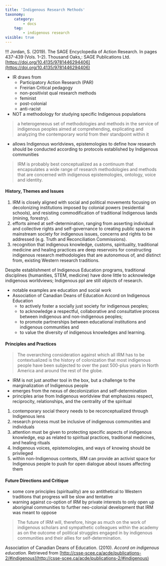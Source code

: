 ```yaml
---
title: 'Indigenous Research Methods'
taxonomy:
    category:
        - docs
    tag:
        - indigenous research
visible: true
---
```


!!! Jordan, S. (2019). The SAGE Encyclopedia of Action Research. In pages 437-439 (Vols. 1–2). Thousand Oaks,: SAGE Publications Ltd. [https://doi.org/10.4135/9781446294406](https://doi.org/10.4135/9781446294406)

- IR draws from
  - Participatory Action Research (PAR)
  - Freirian Critical pedagogy
  - non-positivist qual research methods
  - feminist
  - post-colonial
  - anti-racist
- NOT a methodology for studying specific Indigenous populations

> a heterogeneous set of methodologies and methods in the service of indigenous peoples aimed at comprehending, explicating and analyzing the contemporary world from their standpoint within it

- allows Indigenous worldviews, epistemologies to define how research should be conducted according to protocols established by Indigenous communities

> IRM is probably best conceptualized as a continuum that encapsulates a wide range of research methodologies and methods that are concerned with indigenous epistemologies, ontology, voice and identity.

#### History, Themes and Issues

1. IRM is closely aligned with social and political movements focusing on decolonizing institutions imposed by colonial powers (residential schools), and resisting commodification of traditional Indigenous lands (mining, forestry).
2.  efforts aimed at self-determination, ranging from asserting individual and collective rights and self-governance to creating public spaces in mainstream society for indigenous issues, concerns and rights to be addressed (e.g. Truth and Reconciliation Commissions).
3. recognition that indigenous knowledge, customs, spirituality, traditional medicine and healing practices are deep reservoirs for constructing indigenous research methodologies that are autonomous of, and distinct from, existing Western research traditions.

Despite establishment of Indigenous Education programs, traditional disciplines (humanities, STEM, medicine) have done little to acknowledge indigenous worldviews; Indigenous ppl are still *objects* of research.
- notable examples are education and social work
- Association of Canadian Deans of Education Accord on Indigenous Education
  - to actively foster a socially just society for indigenous peoples;
  - to acknowledge a respectful, collaborative and consultative process between indigenous and non-indigenous peoples;
  - to promote partnerships between educational institutions and indigenous communities and
  - to value the diversity of indigenous knowledges and learning.

#### Principles and Practices

> The overarching consideration against which all IRM has to be contextualized is the history of colonization that most indigenous people have been subjected to over the past 500-plus years in North America and around the rest of the globe.

- IRM is not just another tool in the box, but a challenge to the marginalization of Indigenous people
- emerges from the nexus of decolonization and self-determination
- principles arise from Indigenous worldview that emphasizes respect, reciprocity, relationships, and the centrality of the spiritual

1. contemporary social theory needs to be reconceptualized through Indigenous lens
2. research process must be inclusive of indigenous communities and individuals
3. attention must be given to protecting specific aspects of indigenous knowledge, esp as related to spiritual practices, traditional medicines, and healing rituals
4. Indigenous voices, epistemologies, and ways of knowing should be privileged
5. within non-Indigenous contexts, IRM can provide an activist space for Indigenous people to push for open dialogue about issues affecting them

#### Future Directions and Critique

- some core principles (spirituality) are so antithetical to Western traditions that progress will be slow and tentative
- warning against co-option of IRM by private interests to only open up aboriginal communities to further neo-colonial development that IRM was meant to oppose

> The future of IRM will, therefore, hinge as much on the work of indigenous scholars and sympathetic colleagues within the academy as on the outcome of political struggles engaged in by indigenous communities and their allies for self-determination.


Association of Canadian Deans of Education. (2010). *Accord on indigenous education.* Retrieved from [http://csse-scee.ca/acde/publications-2/#indigenous](http://csse-scee.ca/acde/publications-2/#indigenous)

